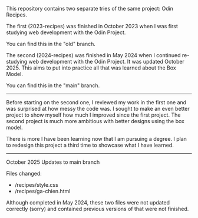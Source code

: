 This repository contains two separate tries of the same project: Odin Recipes.

The first (2023-recipes) was finished in October 2023 when I was first studying web development with the Odin Project.

You can find this in the "old" branch.

The second (2024-recipes) was finished in May 2024 when I continued re-studying web development with the Odin Project. It was updated October 2025. This aims to put into practice all that was learned about the Box Model.

You can find this in the "main" branch.

*****

Before starting on the second one, I reviewed my work in the first one and was surprised at how messy the code was. I sought to make an even better project to show myself how much I improved since the first project. The second project is much more ambitious with better designs using the box model.

There is more I have been learning now that I am pursuing a degree. I plan to redesign this project a third time to showcase what I have learned.

*****

October 2025 Updates to main branch

Files changed:
- /recipes/style.css
- /recipes/ga-chien.html

Although completed in May 2024, these two files were not updated correctly (sorry) and contained previous versions of that were not finished.
